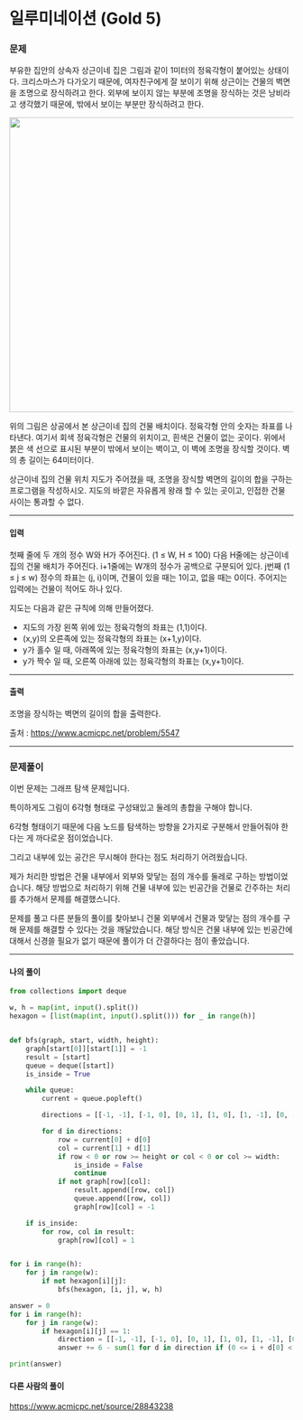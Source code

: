 # 일루미네이션 (Gold 5)

### 문제

부유한 집안의 상속자 상근이네 집은 그림과 같이 1미터의 정육각형이 붙어있는 상태이다. 크리스마스가 다가오기 때문에, 여자친구에게 잘 보이기 위해 상근이는 건물의 벽면을 조명으로 장식하려고 한다. 외부에 보이지 않는 부분에 조명을 장식하는 것은 낭비라고 생각했기 때문에, 밖에서 보이는 부분만 장식하려고 한다.

<img src="https://onlinejudgeimages.s3-ap-northeast-1.amazonaws.com/upload/images/building.png" width="522px"/>

위의 그림은 상공에서 본 상근이네 집의 건물 배치이다. 정육각형 안의 숫자는 좌표를 나타낸다. 여기서 회색 정육각형은 건물의 위치이고, 흰색은 건물이 없는 곳이다. 위에서 붉은 색 선으로 표시된 부분이 밖에서 보이는 벽이고, 이 벽에 조명을 장식할 것이다. 벽의 총 길이는 64미터이다.

상근이네 집의 건물 위치 지도가 주어졌을 때, 조명을 장식할 벽면의 길이의 합을 구하는 프로그램을 작성하시오. 지도의 바깥은 자유롭게 왕래 할 수 있는 곳이고, 인접한 건물 사이는 통과할 수 없다.

---

#### 입력

첫째 줄에 두 개의 정수 W와 H가 주어진다. (1 ≤ W, H ≤ 100) 다음 H줄에는 상근이네 집의 건물 배치가 주어진다. i+1줄에는 W개의 정수가 공백으로 구분되어 있다. j번째 (1 ≤ j ≤ w) 정수의 좌표는 (j, i)이며, 건물이 있을 때는 1이고, 없을 때는 0이다. 주어지는 입력에는 건물이 적어도 하나 있다.

지도는 다음과 같은 규칙에 의해 만들어졌다.

* 지도의 가장 왼쪽 위에 있는 정육각형의 좌표는 (1,1)이다.
* (x,y)의 오른족에 있는 정육각형의 좌표는 (x+1,y)이다.
* y가 홀수 일 때, 아래쪽에 있는 정육각형의 좌표는 (x,y+1)이다.
* y가 짝수 일 때, 오른쪽 아래에 있는 정육각형의 좌표는 (x,y+1)이다.

---

#### 출력

조명을 장식하는 벽면의 길이의 합을 출력한다.

출처 : https://www.acmicpc.net/problem/5547

---

### 문제풀이

이번 문제는 그래프 탐색 문제입니다.

특이하게도 그림이 6각형 형태로 구성돼있고 둘레의 총합을 구해야 합니다.

6각형 형태이기 때문에 다음 노드를 탐색하는 방향을 2가지로 구분해서 만들어줘야 한다는 게 까다로운 점이었습니다.

그리고 내부에 있는 공간은 무시해야 한다는 점도 처리하기 어려웠습니다.

제가 처리한 방법은 건물 내부에서 외부와 맞닿는 점의 개수를 둘레로 구하는 방법이었습니다. 해당 방법으로 처리하기 위해 건물 내부에 있는 빈공간을 건물로 간주하는 처리를 추가해서 문제를 해결했스니다.

문제를 풀고 다른 분들의 풀이를 찾아보니 건물 외부에서 건물과 맞닿는 점의 개수를 구해 문제를 해결할 수 있다는 것을 깨달았습니다. 해당 방식은 건물 내부에 있는 빈공간에 대해서 신경쓸 필요가 없기 때문에 풀이가 더 간결하다는 점이 좋았습니다.

---

#### 나의 풀이

~~~python
from collections import deque

w, h = map(int, input().split())
hexagon = [list(map(int, input().split())) for _ in range(h)]


def bfs(graph, start, width, height):
    graph[start[0]][start[1]] = -1
    result = [start]
    queue = deque([start])
    is_inside = True

    while queue:
        current = queue.popleft()

        directions = [[-1, -1], [-1, 0], [0, 1], [1, 0], [1, -1], [0, -1]] if current[0] % 2 else [[-1, 0], [-1, 1], [0, 1], [1, 1], [1, 0], [0, -1]]

        for d in directions:
            row = current[0] + d[0]
            col = current[1] + d[1]
            if row < 0 or row >= height or col < 0 or col >= width:
                is_inside = False
                continue
            if not graph[row][col]:
                result.append([row, col])
                queue.append([row, col])
                graph[row][col] = -1

    if is_inside:
        for row, col in result:
            graph[row][col] = 1


for i in range(h):
    for j in range(w):
        if not hexagon[i][j]:
            bfs(hexagon, [i, j], w, h)

answer = 0
for i in range(h):
    for j in range(w):
        if hexagon[i][j] == 1:
            direction = [[-1, -1], [-1, 0], [0, 1], [1, 0], [1, -1], [0, -1]] if i % 2 else [[-1, 0], [-1, 1], [0, 1], [1, 1], [1, 0], [0, -1]]
            answer += 6 - sum(1 for d in direction if (0 <= i + d[0] < h) and (0 <= j + d[1] < w) and (hexagon[i+d[0]][j+d[1]] == 1))

print(answer)
~~~

#### 다른 사람의 풀이

https://www.acmicpc.net/source/28843238
